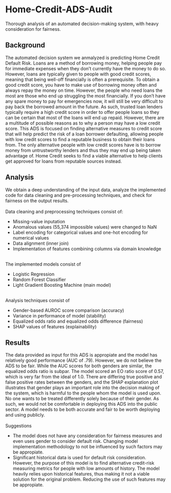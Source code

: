# Home-Credit-ADS-Audit
Thorough analysis of an automated decision-making system, with heavy consideration for fairness.
## Background
The automated decision system we anmalyzed is predicting Home Credit Default Risk. Loans are a
method of borrowing money, helping people pay for immediate expenses when they don’t
currently have the money to do so. However, loans are typically given to people with good
credit scores, meaning that being well-off financially is often a prerequisite. To obtain a good
credit score, you have to make use of borrowing money often and always repay the money on
time. However, the people who need loans the most are
those who end up struggling the most financially. If you don’t have any spare money to pay for
emergencies now, it will still be very difficult to pay back the borrowed amount in the future. As
such, trusted loan lenders typically require a high credit score in order to offer people loans so
they can be certain that most of the loans will end up repaid. However, there are a multitude of
possible reasons as to why a person may have a low credit score. This ADS is
focused on finding alternative measures to credit score that will help predict the risk of a loan
borrower defaulting, allowing people with low credit scores to find a reputable business to
obtain their loans from. The only alternative people with low credit scores have is to borrow
money from untrustworthy lenders and thus they may end up being taken advantage of. Home Credit
seeks to find a viable alternative to help clients get approved for loans from reputable sources
instead.

## Analysis
We obtain a deep understanding of the input data, analyze the implemented code for data cleaning and pre-processing techniques, and check for fairness on the output results.
<br><br>Data cleaning and preprocessing techniques consist of: 
- Missing-value inputation
- Anomalous values (55,374 impossible values) were changed to NaN
- Label encoding for categorical values and one-hot encoding for numerical values
- Data alignment (inner join)
- Implementation of features combining columns via domain knowledge
  
<br>The implemented models consist of
- Logistic Regression
- Random Forest Classifier
- Light Gradient Boosting Machine (main model)

<br>Analysis techniques consist of
- Gender-based AUROC score comparison (accuracy)
- Variance in performance of model (stability)
- Equalized odds ratio and equalized odds difference (fairness)
- SHAP values of features (explainability)

## Results
The data provided as input for this ADS is appropiate and the model has relatively good performance (AUC of .79). However, we do not believe the ADS to be fair.
While the AUC scores for both
genders are similar, the equalized odds ratio is subpar. The model scored an EO ratio
score of 0.57, which is very far from the ideal of 1.0. There are differing true positive and false
positive rates between the genders, and the SHAP explanation plot illustrates that gender plays
an important role into the decision making of the system, which is harmful to the people whom
the model is used upon. No one wants to be treated differently solely because of their gender. As
such, we would not be comfortable in deploying this ADS into the public sector. A model needs
to be both accurate and fair to be worth deploying and using publicly. 
<br> <br>
Suggestions
- The model does not have any consideration for fairness measures and even uses gender to consider default risk. Changing model implementation methodology to not be influenced by such factors may be appropiate.
- Significant historical data is used for default risk consideration. However, the purpose of this model is to find alternative credit-risk measuring metrics for people with low amounts of history. The model heavily relies upon historical features, thus making it not a viable solution for the original problem. Reducing the use of such features may be appropiate.
  
